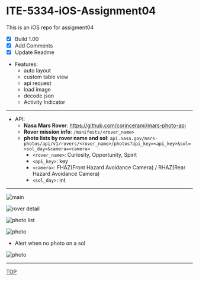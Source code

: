 # ITE-5334-iOS-Assignment04

This is an iOS repo for assigment04

- [x] Build 1.00
- [x] Add Comments
- [x] Update Readme

- Features:
  - auto layout
  - custom table view
  - api request
  - load image
  - decode json
  - Activity Indicator

---

- API:
  - **Nasa Mars Rover**: https://github.com/corincerami/mars-photo-api
  - **Rover mission info**: `/manifests/<rover_name>`
  - **photo lists by rover name and sol**: `api.nasa.gov/mars-photos/api/v1/rovers/<rover_name>/photos?api_key=<api_key>&sol=<sol_day>&camera=<camera>`
    - `<rover_name>`: Curiosity, Opportunity, Spirit
    - `<api_key>`: key
    - `<camera>`: FHAZ(Front Hazard Avoidance Camera) / RHAZ(Rear Hazard Avoidance Camera)
    - `<sol_day>`: int

---

![main](./pic/01.png)

![rover detail](./pic/02.png)

![photo list](./pic/03.png)

![photo](./pic/04.png)

- Alert when no photo on a sol

![photo](./pic/05.png)


---

[TOP](#ite-5334-ios-assignment04)